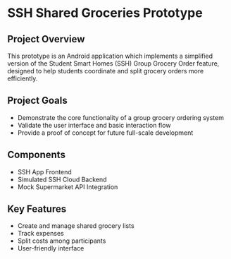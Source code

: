 # SSH Shared Groceries Prototype

## Project Overview
This prototype is an Android application which implements a simplified version of the Student Smart Homes (SSH) Group Grocery Order feature, designed to help students coordinate and split grocery orders more efficiently.

## Project Goals
* Demonstrate the core functionality of a group grocery ordering system
* Validate the user interface and basic interaction flow
* Provide a proof of concept for future full-scale development

## Components
* SSH App Frontend
* Simulated SSH Cloud Backend
* Mock Supermarket API Integration

## Key Features
* Create and manage shared grocery lists
* Track expenses
* Split costs among participants
* User-friendly interface

